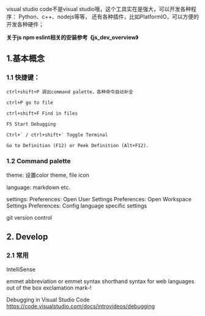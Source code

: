 visual studio code不是visual studio哦，这个工具实在是强大，可以开发各种程序：
Python、c++、nodejs等等，
还有各种插件，比如PlatformIO，可以方便的开发各种硬件；



**关于js npm eslint相关的安装参考《js_dev_overview》**

## 1.基本概念

### 1.1 快捷键：

```
ctrl+shift+P 调出command palette，各种命令自动补全

ctrl+P go to file

ctrl+shift+F Find in files

F5 Start Debugging

Ctrl+` / ctrl+shift+` Toggle Terminal

Go to Definition (F12) or Peek Definition (Alt+F12).

```

### 1.2 Command palette 

theme:
设置color theme, file icon

language:
markdown etc.

settings:
Preferences: Open User Settings
Preferences: Open Workspace Settings
Preferences: Config language specific settings

git version control

## 2. Develop

### 2.1 常用

IntelliSense

emmet abbreviation or emmet syntax
	shorthand syntax for web languages out of the box
	exclamation mark-!

Debugging in Visual Studio Code
https://code.visualstudio.com/docs/introvideos/debugging


<disqus/>